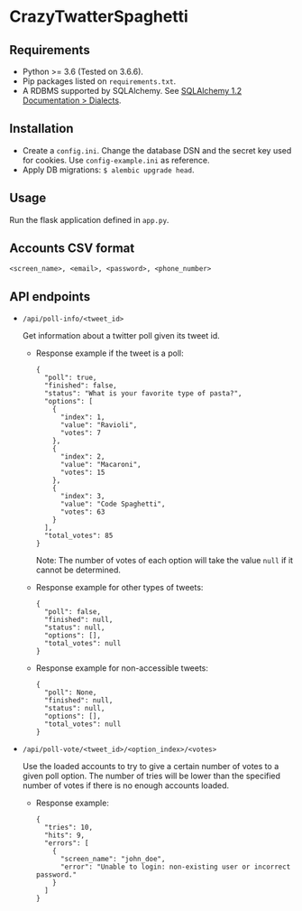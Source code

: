 # CrazyTwatterSpaghetti

## Requirements
- Python >= 3.6 (Tested on 3.6.6).
- Pip packages listed on `requirements.txt`.
- A RDBMS supported by SQLAlchemy. See [SQLAlchemy 1.2 Documentation > Dialects](https://docs.sqlalchemy.org/en/latest/dialects/index.html).

## Installation
- Create a `config.ini`. Change the database DSN and the secret key used for cookies. Use `config-example.ini` as reference.
- Apply DB migrations: `$ alembic upgrade head`.

## Usage
Run the flask application defined in `app.py`.

## Accounts CSV format
`<screen_name>, <email>, <password>, <phone_number>`

## API endpoints
- `/api/poll-info/<tweet_id>`

  Get information about a twitter poll given its tweet id.

  - Response example if the tweet is a poll:

    ```
    {
      "poll": true,
      "finished": false,
      "status": "What is your favorite type of pasta?",
      "options": [
        {
          "index": 1,
          "value": "Ravioli",
          "votes": 7
        },
        {
          "index": 2,
          "value": "Macaroni",
          "votes": 15
        },
        {
          "index": 3,
          "value": "Code Spaghetti",
          "votes": 63
        }
      ],
      "total_votes": 85
    }
    ```

    Note: The number of votes of each option will take the value `null` if it cannot be determined.

  - Response example for other types of tweets:

    ```
    {
      "poll": false,
      "finished": null,
      "status": null,
      "options": [],
      "total_votes": null
    }
    ```

  - Response example for non-accessible tweets:

    ```
    {
      "poll": None,
      "finished": null,
      "status": null,
      "options": [],
      "total_votes": null
    }
    ```

- `/api/poll-vote/<tweet_id>/<option_index>/<votes>`

  Use the loaded accounts to try to give a certain number of votes to a given poll option.
  The number of tries will be lower than the specified number of votes if there is no enough accounts loaded.

  - Response example:

    ```
    {
      "tries": 10,
      "hits": 9,
      "errors": [
        {
          "screen_name": "john_doe",
          "error": "Unable to login: non-existing user or incorrect password."
        }
      ]
    }
    ```
